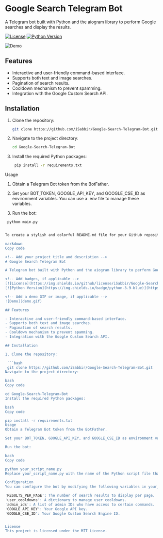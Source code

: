 <!-- Add your project title and description -->
# Google Search Telegram Bot

A Telegram bot built with Python and the aiogram library to perform Google searches and display the results.

<!-- Add badges, if applicable -->
[![License](https://img.shields.io/github/license/iSabbir/Google-Search-Telegram-Bot)](https://github.com/iSabbir/Google-Search-Telegram-Bot/blob/main/LICENSE)
[![Python Version](https://img.shields.io/badge/python-3.9-blue)](https://www.python.org/downloads/release/python-390/)

<!-- Add a demo GIF or image, if applicable -->
![Demo](demo.gif)

## Features

- Interactive and user-friendly command-based interface.
- Supports both text and image searches.
- Pagination of search results.
- Cooldown mechanism to prevent spamming.
- Integration with the Google Custom Search API.

## Installation

1. Clone the repository:

   ```bash
   git clone https://github.com/iSabbir/Google-Search-Telegram-Bot.git
2. Navigate to the project directory:
   
   ```bash
   cd Google-Search-Telegram-Bot

3. Install the required Python packages:

   ```bash
    pip install -r requirements.txt

Usage
1. Obtain a Telegram Bot token from the BotFather.

2. Set your BOT_TOKEN, GOOGLE_API_KEY, and GOOGLE_CSE_ID as environment variables. You can use a .env file to manage these variables.

3. Run the bot:

  ```bash
   python main.py


To create a stylish and colorful README.md file for your GitHub repository, you can use Markdown syntax along with some custom formatting. Here's an example of how you can structure your README.md file for the Google Search Telegram Bot:

markdown
Copy code

<!-- Add your project title and description -->
# Google Search Telegram Bot

A Telegram bot built with Python and the aiogram library to perform Google searches and display the results.

<!-- Add badges, if applicable -->
[![License](https://img.shields.io/github/license/iSabbir/Google-Search-Telegram-Bot)](https://github.com/iSabbir/Google-Search-Telegram-Bot/blob/main/LICENSE)
[![Python Version](https://img.shields.io/badge/python-3.9-blue)](https://www.python.org/downloads/release/python-390/)

<!-- Add a demo GIF or image, if applicable -->
![Demo](demo.gif)

## Features

- Interactive and user-friendly command-based interface.
- Supports both text and image searches.
- Pagination of search results.
- Cooldown mechanism to prevent spamming.
- Integration with the Google Custom Search API.

## Installation

1. Clone the repository:

   ```bash
   git clone https://github.com/iSabbir/Google-Search-Telegram-Bot.git
Navigate to the project directory:

bash
Copy code

cd Google-Search-Telegram-Bot
Install the required Python packages:

bash
Copy code

pip install -r requirements.txt
Usage
Obtain a Telegram Bot token from the BotFather.

Set your BOT_TOKEN, GOOGLE_API_KEY, and GOOGLE_CSE_ID as environment variables. You can use a .env file to manage these variables.

Run the bot:

bash
Copy code

python your_script_name.py
Replace your_script_name.py with the name of the Python script file that contains your bot code.

Configuration
You can configure the bot by modifying the following variables in your_script_name.py:

'RESULTS_PER_PAGE': The number of search results to display per page.
'user_cooldowns': A dictionary to manage user cooldowns.
'admin_ids': A list of admin IDs who have access to certain commands.
'GOOGLE_API_KEY': Your Google API key.
'GOOGLE_CSE_ID': Your Google Custom Search Engine ID.


License
This project is licensed under the MIT License.
